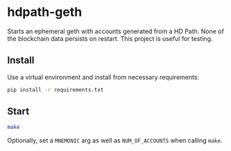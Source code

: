 # hdpath-geth

Starts an ephemeral geth with accounts generated from a HD Path.
None of the blockchain data persists on restart. This project is useful for testing.

## Install

Use a virtual environment and install from necessary requirements:

```bash
pip install -r requirements.txt
```

## Start

```bash
make
```

Optionally, set a `MNEMONIC` arg as well as `NUM_OF_ACCOUNTS` when calling `make`.
